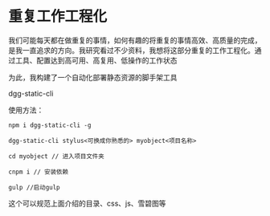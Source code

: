# 重复工作工程化

我们可能每天都在做重复的事情，如何有趣的将重复的事情高效、高质量的完成，是我一直追求的方向。我研究看过不少资料，我想将这部分重复的工作工程化。通过工具、配置达到高可用、高复用、低操作的工作状态



为此，我构建了一个自动化部署静态资源的脚手架工具

dgg-static-cli

使用方法：

```
npm i dgg-static-cli -g 

dgg-static-cli stylus<可换成你熟悉的> myobject<项目名称>

cd myobject // 进入项目文件夹

cnpm i // 安装依赖

gulp //启动gulp
```



这个可以规范上面介绍的目录、css、js、雪碧图等

